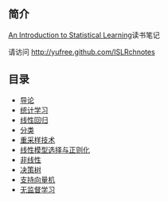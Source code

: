 ## 简介

[An Introduction to Statistical Learning](http://www-bcf.usc.edu/~gareth/ISL/)读书笔记

请访问 http://yufree.github.com/ISLRchnotes

## 目录

- [导论](ch1.html)
- [统计学习](ch2.html)
- [线性回归](ch3.html)
- [分类](ch4.html)
- [重采样技术](ch5.html)
- [线性模型选择与正则化](ch6.html)
- [非线性](ch7.html)
- [决策树](ch8.html)
- [支持向量机](ch9.html)
- [无监督学习](ch10.html)
